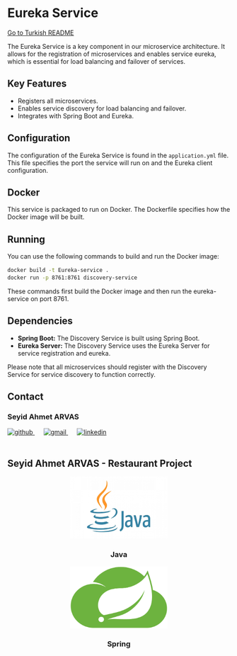 # Eureka Service

[Go to Turkish README](README_TR.md)

The Eureka Service is a key component in our microservice architecture. It allows for the registration of microservices and enables service eureka, which is essential for load balancing and failover of services.

## Key Features

- Registers all microservices.
- Enables service discovery for load balancing and failover.
- Integrates with Spring Boot and Eureka.

## Configuration

The configuration of the Eureka Service is found in the `application.yml` file. This file specifies the port the service will run on and the Eureka client configuration.

## Docker

This service is packaged to run on Docker. The Dockerfile specifies how the Docker image will be built.

## Running

You can use the following commands to build and run the Docker image:

```bash
docker build -t Eureka-service .
docker run -p 8761:8761 discovery-service
```

These commands first build the Docker image and then run the eureka-service on port 8761.

## Dependencies

- **Spring Boot:** The Discovery Service is built using Spring Boot.
- **Eureka Server:** The Discovery Service uses the Eureka Server for service registration and eureka.

Please note that all microservices should register with the Discovery Service for service discovery to function correctly.

## Contact

### Seyid Ahmet ARVAS

<a href="https://github.com/ahmetarvastr" target="_blank">
<img  src=https://img.shields.io/badge/github-%2324292e.svg?&style=for-the-badge&logo=github&logoColor=white alt=github style="margin-bottom: 20px;" />
</a>
<a href = "mailto:example@outlook.com?subject = Feedback&body = Message">
<img src=https://img.shields.io/badge/send-email-email?&style=for-the-badge&logo=microsoftoutlook&color=CD5C5C alt=gmail style="margin-bottom: 20px; margin-left:20px" />
</a>
<a href="https://linkedin.com/in/seyidahmetarvas" target="_blank">
<img src=https://img.shields.io/badge/linkedin-%231E77B5.svg?&style=for-the-badge&logo=linkedin&logoColor=white alt=linkedin style="margin-bottom: 20px; margin-left:20px" />
</a>  

## Seyid Ahmet ARVAS - Restaurant Project

<div align="center">
<img src="../img/java.png" alt="Logo" width="220" height="140">
<h3 align="center">Java</h3>
</div>

<div align="center">
<img src="../img/spring.png" alt="Logo" width="220" height="140">
<h3 align="center">Spring</h3>   
</div>
